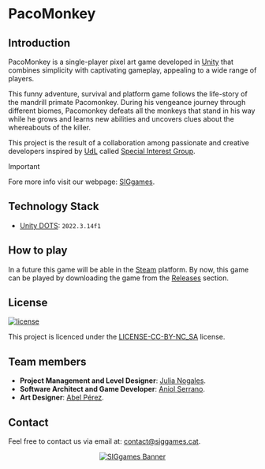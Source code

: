 # PacoMonkey

## Introduction

PacoMonkey is a single-player pixel art game developed in [Unity](https://unity.com/products/unity-engine) that combines
simplicity with captivating gameplay, appealing to a wide range of players.

This funny adventure, survival and platform game follows the life-story of the mandrill primate Pacomonkey. During his vengeance journey through different biomes,
Pacomonkey defeats all the monkeys that stand in his way while he grows and learns new abilities and uncovers clues about 
the whereabouts of the killer.

This project is the result of a collaboration among passionate and creative developers inspired by [UdL](https://www.udl.cat/ca/en/) called [Special Interest Group](https://github.com/orgs/SIGGgames/teams/siggames-team).

> [!IMPORTANT]
> Fore more info visit our webpage: [SIGgames](https://siggames.com).


## Technology Stack

- [Unity DOTS](https://unity.com/products/unity-engine): `2022.3.14f1`


## How to play

In a future this game will be able in the [Steam](https://store.steampowered.com/) platform. By now, this game can be played by downloading the game from the [Releases](https://github.com/SIGGames/PacoMonkey/releases) section.

## License

[![license](https://img.shields.io/badge/License-CC--BY--NC--SA--4.0-green)](https://creativecommons.org/licenses/by-nc-sa/4.0/)

This project is licenced under the [LICENSE-CC-BY-NC_SA](https://creativecommons.org/licenses/by-nc-sa/4.0/) license.


## Team members

- **Project Management and Level Designer**: [Julia Nogales](https://github.com/julianogales).
- **Software Architect and Game Developer**: [Aniol Serrano](https://github.com/Aniol0012).
- **Art Designer**: [Abel Pérez](https://github.com/Abelitux).


## Contact
Feel free to contact us via email at: [contact@siggames.cat](mailto:contact@siggames.cat).

<p align="center">
  <a href="http://www.siggames.cat/" target="_blank">
    <img src="https://github.com/user-attachments/assets/883d0530-8003-4c77-97ae-beb1e7f75f4a" alt="SIGgames Banner" />
  </a>
</p>